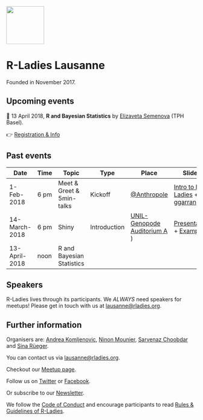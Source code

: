 
<img src="https://github.com/rladies/starter-kit/blob/master/logo/R-LadiesGlobal_RBG_online_LogoWithText_Horizontal.png" data-canonical-src="https://github.com/rladies/starter-kit/blob/master/logo/R-LadiesGlobal_RBG_online_LogoWithText_Horizontal.png" height="100" />

# R-Ladies Lausanne
Founded in November 2017. 

## Upcoming events
:date: 13 April 2018, **R and Bayesian Statistics** by [Elizaveta Semenova](https://elizavetasemenova.github.io/blog/) (TPH Basel).

:point_right: [Registration & Info](https://www.meetup.com/rladies-lausanne/events/248694983/)  

## Past events
| Date  | Time  | Topic  | Type  | Place  | Slides  |
|---|---|---|---|---|---|
| 1-Feb-2018  | 6 pm  | Meet & Greet & 5min-talks  | Kickoff  | [@Anthropole](https://goo.gl/maps/vpsdsAj4isT2)   | [Intro to R-Ladies](https://github.com/rladies/meetup-presentations_lausanne/blob/master/20180201_kickoff/2018-02-01-kickoff-presentation.pdf) + [ggarrange](https://github.com/rladies/meetup-presentations_lausanne/blob/master/20180201_kickoff/2018-02-01-lightning_multipage_pdf_lw.pdf) |
| 14-March-2018  | 6 pm  | Shiny  | Introduction  | [UNIL-Genopode Auditorium A](https://goo.gl/maps/Fo8rctLTWgm) )  | [Presentation](https://github.com/rladies/meetup-presentations_lausanne/blob/master/20180314_shiny/shiny_presentation.pdf) + [Examples](https://github.com/rladies/meetup-presentations_lausanne/blob/master/20180314_shiny/shiny_examples.zip) |
| 13-April-2018 | noon | R and Bayesian Statistics |   |   |   |

## Speakers
R-Ladies lives through its participants. We *ALWAYS* need speakers for meetups! Please get in touch with us at <lausanne@rladies.org>. 

## Further information
Organisers are: [Andrea Komljenovic](https://twitter.com/antifreezeprot), [Ninon Mounier](https://wp.unil.ch/sgg/ninon-mounier/), [Sarvenaz Choobdar](https://www2.unil.ch/cbg/index.php?title=User:Sarvenaz) and [Sina R&uuml;eger](https://twitter.com/sinarueeger).

You can contact us via <lausanne@rladies.org>.

Checkout our [Meetup page](http://meetu.ps/c/3Flzf/vBnX0/f).

Follow us on [Twitter](https://twitter.com/RLadiesLausanne) or [Facebook](https://www.facebook.com/RLadiesLausanne/).

Or subscribe to our [Newsletter](http://lb.benchmarkemail.com//listbuilder/signupnew?jt3QTAdq2aW38eiNExHI%252BP5pwVnAjsSINOfkdxXKUVUQ9amXwphcsjciHg%252FVbFy1).

We follow the [Code of Conduct](https://github.com/rladies/starter-kit/wiki/Code-of-Conduct) and encourage participants to read [Rules & Guidelines of R-Ladies](https://github.com/rladies/starter-kit/blob/master/R-Ladies_RulesGuidelines.pdf).



